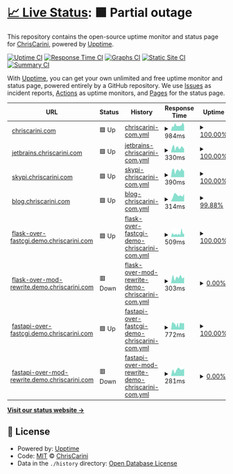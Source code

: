 # [📈 Live Status](https://ChrisCarini.github.io/upptime): <!--live status--> **🟧 Partial outage**

This repository contains the open-source uptime monitor and status page for [ChrisCarini](https://ChrisCarini.github.io/upptime), powered by [Upptime](https://github.com/upptime/upptime).

[![Uptime CI](https://github.com/koj-co/upptime/workflows/Uptime%20CI/badge.svg)](https://github.com/koj-co/upptime/actions?query=workflow%3A%22Uptime+CI%22)
[![Response Time CI](https://github.com/koj-co/upptime/workflows/Response%20Time%20CI/badge.svg)](https://github.com/koj-co/upptime/actions?query=workflow%3A%22Response+Time+CI%22)
[![Graphs CI](https://github.com/koj-co/upptime/workflows/Graphs%20CI/badge.svg)](https://github.com/koj-co/upptime/actions?query=workflow%3A%22Graphs+CI%22)
[![Static Site CI](https://github.com/koj-co/upptime/workflows/Static%20Site%20CI/badge.svg)](https://github.com/koj-co/upptime/actions?query=workflow%3A%22Static+Site+CI%22)
[![Summary CI](https://github.com/koj-co/upptime/workflows/Summary%20CI/badge.svg)](https://github.com/koj-co/upptime/actions?query=workflow%3A%22Summary+CI%22)

With [Upptime](https://upptime.js.org), you can get your own unlimited and free uptime monitor and status page, powered entirely by a GitHub repository. We use [Issues](https://github.com/ChrisCarini/upptime/issues) as incident reports, [Actions](https://github.com/ChrisCarini/upptime/actions) as uptime monitors, and [Pages](https://ChrisCarini.github.io/upptime) for the status page.

<!--start: status pages-->
<!-- This summary is generated by Upptime (https://github.com/upptime/upptime) -->
<!-- Do not edit this manually, your changes will be overwritten -->
<!-- prettier-ignore -->
| URL | Status | History | Response Time | Uptime |
| --- | ------ | ------- | ------------- | ------ |
| <img alt="" src="https://icons.duckduckgo.com/ip3/chriscarini.com.ico" height="13"> [chriscarini.com](https://chriscarini.com) | 🟩 Up | [chriscarini-com.yml](https://github.com/ChrisCarini/upptime/commits/HEAD/history/chriscarini-com.yml) | <details><summary><img alt="Response time graph" src="./graphs/chriscarini-com/response-time-week.png" height="20"> 984ms</summary><br><a href="https://ChrisCarini.github.io/upptime/history/chriscarini-com"><img alt="Response time 1484" src="https://img.shields.io/endpoint?url=https%3A%2F%2Fraw.githubusercontent.com%2FChrisCarini%2Fupptime%2FHEAD%2Fapi%2Fchriscarini-com%2Fresponse-time.json"></a><br><a href="https://ChrisCarini.github.io/upptime/history/chriscarini-com"><img alt="24-hour response time 936" src="https://img.shields.io/endpoint?url=https%3A%2F%2Fraw.githubusercontent.com%2FChrisCarini%2Fupptime%2FHEAD%2Fapi%2Fchriscarini-com%2Fresponse-time-day.json"></a><br><a href="https://ChrisCarini.github.io/upptime/history/chriscarini-com"><img alt="7-day response time 984" src="https://img.shields.io/endpoint?url=https%3A%2F%2Fraw.githubusercontent.com%2FChrisCarini%2Fupptime%2FHEAD%2Fapi%2Fchriscarini-com%2Fresponse-time-week.json"></a><br><a href="https://ChrisCarini.github.io/upptime/history/chriscarini-com"><img alt="30-day response time 1024" src="https://img.shields.io/endpoint?url=https%3A%2F%2Fraw.githubusercontent.com%2FChrisCarini%2Fupptime%2FHEAD%2Fapi%2Fchriscarini-com%2Fresponse-time-month.json"></a><br><a href="https://ChrisCarini.github.io/upptime/history/chriscarini-com"><img alt="1-year response time 1495" src="https://img.shields.io/endpoint?url=https%3A%2F%2Fraw.githubusercontent.com%2FChrisCarini%2Fupptime%2FHEAD%2Fapi%2Fchriscarini-com%2Fresponse-time-year.json"></a></details> | <details><summary><a href="https://ChrisCarini.github.io/upptime/history/chriscarini-com">100.00%</a></summary><a href="https://ChrisCarini.github.io/upptime/history/chriscarini-com"><img alt="All-time uptime 98.12%" src="https://img.shields.io/endpoint?url=https%3A%2F%2Fraw.githubusercontent.com%2FChrisCarini%2Fupptime%2FHEAD%2Fapi%2Fchriscarini-com%2Fuptime.json"></a><br><a href="https://ChrisCarini.github.io/upptime/history/chriscarini-com"><img alt="24-hour uptime 100.00%" src="https://img.shields.io/endpoint?url=https%3A%2F%2Fraw.githubusercontent.com%2FChrisCarini%2Fupptime%2FHEAD%2Fapi%2Fchriscarini-com%2Fuptime-day.json"></a><br><a href="https://ChrisCarini.github.io/upptime/history/chriscarini-com"><img alt="7-day uptime 100.00%" src="https://img.shields.io/endpoint?url=https%3A%2F%2Fraw.githubusercontent.com%2FChrisCarini%2Fupptime%2FHEAD%2Fapi%2Fchriscarini-com%2Fuptime-week.json"></a><br><a href="https://ChrisCarini.github.io/upptime/history/chriscarini-com"><img alt="30-day uptime 99.78%" src="https://img.shields.io/endpoint?url=https%3A%2F%2Fraw.githubusercontent.com%2FChrisCarini%2Fupptime%2FHEAD%2Fapi%2Fchriscarini-com%2Fuptime-month.json"></a><br><a href="https://ChrisCarini.github.io/upptime/history/chriscarini-com"><img alt="1-year uptime 99.85%" src="https://img.shields.io/endpoint?url=https%3A%2F%2Fraw.githubusercontent.com%2FChrisCarini%2Fupptime%2FHEAD%2Fapi%2Fchriscarini-com%2Fuptime-year.json"></a></details>
| <img alt="" src="https://icons.duckduckgo.com/ip3/jetbrains.chriscarini.com.ico" height="13"> [jetbrains.chriscarini.com](https://jetbrains.chriscarini.com) | 🟩 Up | [jetbrains-chriscarini-com.yml](https://github.com/ChrisCarini/upptime/commits/HEAD/history/jetbrains-chriscarini-com.yml) | <details><summary><img alt="Response time graph" src="./graphs/jetbrains-chriscarini-com/response-time-week.png" height="20"> 330ms</summary><br><a href="https://ChrisCarini.github.io/upptime/history/jetbrains-chriscarini-com"><img alt="Response time 293" src="https://img.shields.io/endpoint?url=https%3A%2F%2Fraw.githubusercontent.com%2FChrisCarini%2Fupptime%2FHEAD%2Fapi%2Fjetbrains-chriscarini-com%2Fresponse-time.json"></a><br><a href="https://ChrisCarini.github.io/upptime/history/jetbrains-chriscarini-com"><img alt="24-hour response time 294" src="https://img.shields.io/endpoint?url=https%3A%2F%2Fraw.githubusercontent.com%2FChrisCarini%2Fupptime%2FHEAD%2Fapi%2Fjetbrains-chriscarini-com%2Fresponse-time-day.json"></a><br><a href="https://ChrisCarini.github.io/upptime/history/jetbrains-chriscarini-com"><img alt="7-day response time 330" src="https://img.shields.io/endpoint?url=https%3A%2F%2Fraw.githubusercontent.com%2FChrisCarini%2Fupptime%2FHEAD%2Fapi%2Fjetbrains-chriscarini-com%2Fresponse-time-week.json"></a><br><a href="https://ChrisCarini.github.io/upptime/history/jetbrains-chriscarini-com"><img alt="30-day response time 294" src="https://img.shields.io/endpoint?url=https%3A%2F%2Fraw.githubusercontent.com%2FChrisCarini%2Fupptime%2FHEAD%2Fapi%2Fjetbrains-chriscarini-com%2Fresponse-time-month.json"></a><br><a href="https://ChrisCarini.github.io/upptime/history/jetbrains-chriscarini-com"><img alt="1-year response time 281" src="https://img.shields.io/endpoint?url=https%3A%2F%2Fraw.githubusercontent.com%2FChrisCarini%2Fupptime%2FHEAD%2Fapi%2Fjetbrains-chriscarini-com%2Fresponse-time-year.json"></a></details> | <details><summary><a href="https://ChrisCarini.github.io/upptime/history/jetbrains-chriscarini-com">100.00%</a></summary><a href="https://ChrisCarini.github.io/upptime/history/jetbrains-chriscarini-com"><img alt="All-time uptime 96.79%" src="https://img.shields.io/endpoint?url=https%3A%2F%2Fraw.githubusercontent.com%2FChrisCarini%2Fupptime%2FHEAD%2Fapi%2Fjetbrains-chriscarini-com%2Fuptime.json"></a><br><a href="https://ChrisCarini.github.io/upptime/history/jetbrains-chriscarini-com"><img alt="24-hour uptime 100.00%" src="https://img.shields.io/endpoint?url=https%3A%2F%2Fraw.githubusercontent.com%2FChrisCarini%2Fupptime%2FHEAD%2Fapi%2Fjetbrains-chriscarini-com%2Fuptime-day.json"></a><br><a href="https://ChrisCarini.github.io/upptime/history/jetbrains-chriscarini-com"><img alt="7-day uptime 100.00%" src="https://img.shields.io/endpoint?url=https%3A%2F%2Fraw.githubusercontent.com%2FChrisCarini%2Fupptime%2FHEAD%2Fapi%2Fjetbrains-chriscarini-com%2Fuptime-week.json"></a><br><a href="https://ChrisCarini.github.io/upptime/history/jetbrains-chriscarini-com"><img alt="30-day uptime 99.84%" src="https://img.shields.io/endpoint?url=https%3A%2F%2Fraw.githubusercontent.com%2FChrisCarini%2Fupptime%2FHEAD%2Fapi%2Fjetbrains-chriscarini-com%2Fuptime-month.json"></a><br><a href="https://ChrisCarini.github.io/upptime/history/jetbrains-chriscarini-com"><img alt="1-year uptime 99.91%" src="https://img.shields.io/endpoint?url=https%3A%2F%2Fraw.githubusercontent.com%2FChrisCarini%2Fupptime%2FHEAD%2Fapi%2Fjetbrains-chriscarini-com%2Fuptime-year.json"></a></details>
| <img alt="" src="https://icons.duckduckgo.com/ip3/skypi.chriscarini.com.ico" height="13"> [skypi.chriscarini.com](https://skypi.chriscarini.com) | 🟩 Up | [skypi-chriscarini-com.yml](https://github.com/ChrisCarini/upptime/commits/HEAD/history/skypi-chriscarini-com.yml) | <details><summary><img alt="Response time graph" src="./graphs/skypi-chriscarini-com/response-time-week.png" height="20"> 390ms</summary><br><a href="https://ChrisCarini.github.io/upptime/history/skypi-chriscarini-com"><img alt="Response time 379" src="https://img.shields.io/endpoint?url=https%3A%2F%2Fraw.githubusercontent.com%2FChrisCarini%2Fupptime%2FHEAD%2Fapi%2Fskypi-chriscarini-com%2Fresponse-time.json"></a><br><a href="https://ChrisCarini.github.io/upptime/history/skypi-chriscarini-com"><img alt="24-hour response time 412" src="https://img.shields.io/endpoint?url=https%3A%2F%2Fraw.githubusercontent.com%2FChrisCarini%2Fupptime%2FHEAD%2Fapi%2Fskypi-chriscarini-com%2Fresponse-time-day.json"></a><br><a href="https://ChrisCarini.github.io/upptime/history/skypi-chriscarini-com"><img alt="7-day response time 390" src="https://img.shields.io/endpoint?url=https%3A%2F%2Fraw.githubusercontent.com%2FChrisCarini%2Fupptime%2FHEAD%2Fapi%2Fskypi-chriscarini-com%2Fresponse-time-week.json"></a><br><a href="https://ChrisCarini.github.io/upptime/history/skypi-chriscarini-com"><img alt="30-day response time 363" src="https://img.shields.io/endpoint?url=https%3A%2F%2Fraw.githubusercontent.com%2FChrisCarini%2Fupptime%2FHEAD%2Fapi%2Fskypi-chriscarini-com%2Fresponse-time-month.json"></a><br><a href="https://ChrisCarini.github.io/upptime/history/skypi-chriscarini-com"><img alt="1-year response time 385" src="https://img.shields.io/endpoint?url=https%3A%2F%2Fraw.githubusercontent.com%2FChrisCarini%2Fupptime%2FHEAD%2Fapi%2Fskypi-chriscarini-com%2Fresponse-time-year.json"></a></details> | <details><summary><a href="https://ChrisCarini.github.io/upptime/history/skypi-chriscarini-com">100.00%</a></summary><a href="https://ChrisCarini.github.io/upptime/history/skypi-chriscarini-com"><img alt="All-time uptime 98.35%" src="https://img.shields.io/endpoint?url=https%3A%2F%2Fraw.githubusercontent.com%2FChrisCarini%2Fupptime%2FHEAD%2Fapi%2Fskypi-chriscarini-com%2Fuptime.json"></a><br><a href="https://ChrisCarini.github.io/upptime/history/skypi-chriscarini-com"><img alt="24-hour uptime 100.00%" src="https://img.shields.io/endpoint?url=https%3A%2F%2Fraw.githubusercontent.com%2FChrisCarini%2Fupptime%2FHEAD%2Fapi%2Fskypi-chriscarini-com%2Fuptime-day.json"></a><br><a href="https://ChrisCarini.github.io/upptime/history/skypi-chriscarini-com"><img alt="7-day uptime 100.00%" src="https://img.shields.io/endpoint?url=https%3A%2F%2Fraw.githubusercontent.com%2FChrisCarini%2Fupptime%2FHEAD%2Fapi%2Fskypi-chriscarini-com%2Fuptime-week.json"></a><br><a href="https://ChrisCarini.github.io/upptime/history/skypi-chriscarini-com"><img alt="30-day uptime 99.84%" src="https://img.shields.io/endpoint?url=https%3A%2F%2Fraw.githubusercontent.com%2FChrisCarini%2Fupptime%2FHEAD%2Fapi%2Fskypi-chriscarini-com%2Fuptime-month.json"></a><br><a href="https://ChrisCarini.github.io/upptime/history/skypi-chriscarini-com"><img alt="1-year uptime 99.75%" src="https://img.shields.io/endpoint?url=https%3A%2F%2Fraw.githubusercontent.com%2FChrisCarini%2Fupptime%2FHEAD%2Fapi%2Fskypi-chriscarini-com%2Fuptime-year.json"></a></details>
| <img alt="" src="https://icons.duckduckgo.com/ip3/blog.chriscarini.com.ico" height="13"> [blog.chriscarini.com](https://blog.chriscarini.com) | 🟩 Up | [blog-chriscarini-com.yml](https://github.com/ChrisCarini/upptime/commits/HEAD/history/blog-chriscarini-com.yml) | <details><summary><img alt="Response time graph" src="./graphs/blog-chriscarini-com/response-time-week.png" height="20"> 314ms</summary><br><a href="https://ChrisCarini.github.io/upptime/history/blog-chriscarini-com"><img alt="Response time 385" src="https://img.shields.io/endpoint?url=https%3A%2F%2Fraw.githubusercontent.com%2FChrisCarini%2Fupptime%2FHEAD%2Fapi%2Fblog-chriscarini-com%2Fresponse-time.json"></a><br><a href="https://ChrisCarini.github.io/upptime/history/blog-chriscarini-com"><img alt="24-hour response time 403" src="https://img.shields.io/endpoint?url=https%3A%2F%2Fraw.githubusercontent.com%2FChrisCarini%2Fupptime%2FHEAD%2Fapi%2Fblog-chriscarini-com%2Fresponse-time-day.json"></a><br><a href="https://ChrisCarini.github.io/upptime/history/blog-chriscarini-com"><img alt="7-day response time 314" src="https://img.shields.io/endpoint?url=https%3A%2F%2Fraw.githubusercontent.com%2FChrisCarini%2Fupptime%2FHEAD%2Fapi%2Fblog-chriscarini-com%2Fresponse-time-week.json"></a><br><a href="https://ChrisCarini.github.io/upptime/history/blog-chriscarini-com"><img alt="30-day response time 325" src="https://img.shields.io/endpoint?url=https%3A%2F%2Fraw.githubusercontent.com%2FChrisCarini%2Fupptime%2FHEAD%2Fapi%2Fblog-chriscarini-com%2Fresponse-time-month.json"></a><br><a href="https://ChrisCarini.github.io/upptime/history/blog-chriscarini-com"><img alt="1-year response time 377" src="https://img.shields.io/endpoint?url=https%3A%2F%2Fraw.githubusercontent.com%2FChrisCarini%2Fupptime%2FHEAD%2Fapi%2Fblog-chriscarini-com%2Fresponse-time-year.json"></a></details> | <details><summary><a href="https://ChrisCarini.github.io/upptime/history/blog-chriscarini-com">99.88%</a></summary><a href="https://ChrisCarini.github.io/upptime/history/blog-chriscarini-com"><img alt="All-time uptime 99.82%" src="https://img.shields.io/endpoint?url=https%3A%2F%2Fraw.githubusercontent.com%2FChrisCarini%2Fupptime%2FHEAD%2Fapi%2Fblog-chriscarini-com%2Fuptime.json"></a><br><a href="https://ChrisCarini.github.io/upptime/history/blog-chriscarini-com"><img alt="24-hour uptime 99.14%" src="https://img.shields.io/endpoint?url=https%3A%2F%2Fraw.githubusercontent.com%2FChrisCarini%2Fupptime%2FHEAD%2Fapi%2Fblog-chriscarini-com%2Fuptime-day.json"></a><br><a href="https://ChrisCarini.github.io/upptime/history/blog-chriscarini-com"><img alt="7-day uptime 99.88%" src="https://img.shields.io/endpoint?url=https%3A%2F%2Fraw.githubusercontent.com%2FChrisCarini%2Fupptime%2FHEAD%2Fapi%2Fblog-chriscarini-com%2Fuptime-week.json"></a><br><a href="https://ChrisCarini.github.io/upptime/history/blog-chriscarini-com"><img alt="30-day uptime 99.19%" src="https://img.shields.io/endpoint?url=https%3A%2F%2Fraw.githubusercontent.com%2FChrisCarini%2Fupptime%2FHEAD%2Fapi%2Fblog-chriscarini-com%2Fuptime-month.json"></a><br><a href="https://ChrisCarini.github.io/upptime/history/blog-chriscarini-com"><img alt="1-year uptime 99.14%" src="https://img.shields.io/endpoint?url=https%3A%2F%2Fraw.githubusercontent.com%2FChrisCarini%2Fupptime%2FHEAD%2Fapi%2Fblog-chriscarini-com%2Fuptime-year.json"></a></details>
| <img alt="" src="https://icons.duckduckgo.com/ip3/flask-over-fastcgi.demo.chriscarini.com.ico" height="13"> [flask-over-fastcgi.demo.chriscarini.com](https://flask-over-fastcgi.demo.chriscarini.com) | 🟩 Up | [flask-over-fastcgi-demo-chriscarini-com.yml](https://github.com/ChrisCarini/upptime/commits/HEAD/history/flask-over-fastcgi-demo-chriscarini-com.yml) | <details><summary><img alt="Response time graph" src="./graphs/flask-over-fastcgi-demo-chriscarini-com/response-time-week.png" height="20"> 509ms</summary><br><a href="https://ChrisCarini.github.io/upptime/history/flask-over-fastcgi-demo-chriscarini-com"><img alt="Response time 465" src="https://img.shields.io/endpoint?url=https%3A%2F%2Fraw.githubusercontent.com%2FChrisCarini%2Fupptime%2FHEAD%2Fapi%2Fflask-over-fastcgi-demo-chriscarini-com%2Fresponse-time.json"></a><br><a href="https://ChrisCarini.github.io/upptime/history/flask-over-fastcgi-demo-chriscarini-com"><img alt="24-hour response time 486" src="https://img.shields.io/endpoint?url=https%3A%2F%2Fraw.githubusercontent.com%2FChrisCarini%2Fupptime%2FHEAD%2Fapi%2Fflask-over-fastcgi-demo-chriscarini-com%2Fresponse-time-day.json"></a><br><a href="https://ChrisCarini.github.io/upptime/history/flask-over-fastcgi-demo-chriscarini-com"><img alt="7-day response time 509" src="https://img.shields.io/endpoint?url=https%3A%2F%2Fraw.githubusercontent.com%2FChrisCarini%2Fupptime%2FHEAD%2Fapi%2Fflask-over-fastcgi-demo-chriscarini-com%2Fresponse-time-week.json"></a><br><a href="https://ChrisCarini.github.io/upptime/history/flask-over-fastcgi-demo-chriscarini-com"><img alt="30-day response time 436" src="https://img.shields.io/endpoint?url=https%3A%2F%2Fraw.githubusercontent.com%2FChrisCarini%2Fupptime%2FHEAD%2Fapi%2Fflask-over-fastcgi-demo-chriscarini-com%2Fresponse-time-month.json"></a><br><a href="https://ChrisCarini.github.io/upptime/history/flask-over-fastcgi-demo-chriscarini-com"><img alt="1-year response time 465" src="https://img.shields.io/endpoint?url=https%3A%2F%2Fraw.githubusercontent.com%2FChrisCarini%2Fupptime%2FHEAD%2Fapi%2Fflask-over-fastcgi-demo-chriscarini-com%2Fresponse-time-year.json"></a></details> | <details><summary><a href="https://ChrisCarini.github.io/upptime/history/flask-over-fastcgi-demo-chriscarini-com">100.00%</a></summary><a href="https://ChrisCarini.github.io/upptime/history/flask-over-fastcgi-demo-chriscarini-com"><img alt="All-time uptime 99.95%" src="https://img.shields.io/endpoint?url=https%3A%2F%2Fraw.githubusercontent.com%2FChrisCarini%2Fupptime%2FHEAD%2Fapi%2Fflask-over-fastcgi-demo-chriscarini-com%2Fuptime.json"></a><br><a href="https://ChrisCarini.github.io/upptime/history/flask-over-fastcgi-demo-chriscarini-com"><img alt="24-hour uptime 100.00%" src="https://img.shields.io/endpoint?url=https%3A%2F%2Fraw.githubusercontent.com%2FChrisCarini%2Fupptime%2FHEAD%2Fapi%2Fflask-over-fastcgi-demo-chriscarini-com%2Fuptime-day.json"></a><br><a href="https://ChrisCarini.github.io/upptime/history/flask-over-fastcgi-demo-chriscarini-com"><img alt="7-day uptime 100.00%" src="https://img.shields.io/endpoint?url=https%3A%2F%2Fraw.githubusercontent.com%2FChrisCarini%2Fupptime%2FHEAD%2Fapi%2Fflask-over-fastcgi-demo-chriscarini-com%2Fuptime-week.json"></a><br><a href="https://ChrisCarini.github.io/upptime/history/flask-over-fastcgi-demo-chriscarini-com"><img alt="30-day uptime 100.00%" src="https://img.shields.io/endpoint?url=https%3A%2F%2Fraw.githubusercontent.com%2FChrisCarini%2Fupptime%2FHEAD%2Fapi%2Fflask-over-fastcgi-demo-chriscarini-com%2Fuptime-month.json"></a><br><a href="https://ChrisCarini.github.io/upptime/history/flask-over-fastcgi-demo-chriscarini-com"><img alt="1-year uptime 99.95%" src="https://img.shields.io/endpoint?url=https%3A%2F%2Fraw.githubusercontent.com%2FChrisCarini%2Fupptime%2FHEAD%2Fapi%2Fflask-over-fastcgi-demo-chriscarini-com%2Fuptime-year.json"></a></details>
| <img alt="" src="https://icons.duckduckgo.com/ip3/flask-over-mod-rewrite.demo.chriscarini.com.ico" height="13"> [flask-over-mod-rewrite.demo.chriscarini.com](https://flask-over-mod-rewrite.demo.chriscarini.com) | 🟥 Down | [flask-over-mod-rewrite-demo-chriscarini-com.yml](https://github.com/ChrisCarini/upptime/commits/HEAD/history/flask-over-mod-rewrite-demo-chriscarini-com.yml) | <details><summary><img alt="Response time graph" src="./graphs/flask-over-mod-rewrite-demo-chriscarini-com/response-time-week.png" height="20"> 303ms</summary><br><a href="https://ChrisCarini.github.io/upptime/history/flask-over-mod-rewrite-demo-chriscarini-com"><img alt="Response time 293" src="https://img.shields.io/endpoint?url=https%3A%2F%2Fraw.githubusercontent.com%2FChrisCarini%2Fupptime%2FHEAD%2Fapi%2Fflask-over-mod-rewrite-demo-chriscarini-com%2Fresponse-time.json"></a><br><a href="https://ChrisCarini.github.io/upptime/history/flask-over-mod-rewrite-demo-chriscarini-com"><img alt="24-hour response time 318" src="https://img.shields.io/endpoint?url=https%3A%2F%2Fraw.githubusercontent.com%2FChrisCarini%2Fupptime%2FHEAD%2Fapi%2Fflask-over-mod-rewrite-demo-chriscarini-com%2Fresponse-time-day.json"></a><br><a href="https://ChrisCarini.github.io/upptime/history/flask-over-mod-rewrite-demo-chriscarini-com"><img alt="7-day response time 303" src="https://img.shields.io/endpoint?url=https%3A%2F%2Fraw.githubusercontent.com%2FChrisCarini%2Fupptime%2FHEAD%2Fapi%2Fflask-over-mod-rewrite-demo-chriscarini-com%2Fresponse-time-week.json"></a><br><a href="https://ChrisCarini.github.io/upptime/history/flask-over-mod-rewrite-demo-chriscarini-com"><img alt="30-day response time 271" src="https://img.shields.io/endpoint?url=https%3A%2F%2Fraw.githubusercontent.com%2FChrisCarini%2Fupptime%2FHEAD%2Fapi%2Fflask-over-mod-rewrite-demo-chriscarini-com%2Fresponse-time-month.json"></a><br><a href="https://ChrisCarini.github.io/upptime/history/flask-over-mod-rewrite-demo-chriscarini-com"><img alt="1-year response time 293" src="https://img.shields.io/endpoint?url=https%3A%2F%2Fraw.githubusercontent.com%2FChrisCarini%2Fupptime%2FHEAD%2Fapi%2Fflask-over-mod-rewrite-demo-chriscarini-com%2Fresponse-time-year.json"></a></details> | <details><summary><a href="https://ChrisCarini.github.io/upptime/history/flask-over-mod-rewrite-demo-chriscarini-com">0.00%</a></summary><a href="https://ChrisCarini.github.io/upptime/history/flask-over-mod-rewrite-demo-chriscarini-com"><img alt="All-time uptime 1.87%" src="https://img.shields.io/endpoint?url=https%3A%2F%2Fraw.githubusercontent.com%2FChrisCarini%2Fupptime%2FHEAD%2Fapi%2Fflask-over-mod-rewrite-demo-chriscarini-com%2Fuptime.json"></a><br><a href="https://ChrisCarini.github.io/upptime/history/flask-over-mod-rewrite-demo-chriscarini-com"><img alt="24-hour uptime 0.00%" src="https://img.shields.io/endpoint?url=https%3A%2F%2Fraw.githubusercontent.com%2FChrisCarini%2Fupptime%2FHEAD%2Fapi%2Fflask-over-mod-rewrite-demo-chriscarini-com%2Fuptime-day.json"></a><br><a href="https://ChrisCarini.github.io/upptime/history/flask-over-mod-rewrite-demo-chriscarini-com"><img alt="7-day uptime 0.00%" src="https://img.shields.io/endpoint?url=https%3A%2F%2Fraw.githubusercontent.com%2FChrisCarini%2Fupptime%2FHEAD%2Fapi%2Fflask-over-mod-rewrite-demo-chriscarini-com%2Fuptime-week.json"></a><br><a href="https://ChrisCarini.github.io/upptime/history/flask-over-mod-rewrite-demo-chriscarini-com"><img alt="30-day uptime 1.38%" src="https://img.shields.io/endpoint?url=https%3A%2F%2Fraw.githubusercontent.com%2FChrisCarini%2Fupptime%2FHEAD%2Fapi%2Fflask-over-mod-rewrite-demo-chriscarini-com%2Fuptime-month.json"></a><br><a href="https://ChrisCarini.github.io/upptime/history/flask-over-mod-rewrite-demo-chriscarini-com"><img alt="1-year uptime 1.87%" src="https://img.shields.io/endpoint?url=https%3A%2F%2Fraw.githubusercontent.com%2FChrisCarini%2Fupptime%2FHEAD%2Fapi%2Fflask-over-mod-rewrite-demo-chriscarini-com%2Fuptime-year.json"></a></details>
| <img alt="" src="https://icons.duckduckgo.com/ip3/fastapi-over-fastcgi.demo.chriscarini.com.ico" height="13"> [fastapi-over-fastcgi.demo.chriscarini.com](https://fastapi-over-fastcgi.demo.chriscarini.com) | 🟩 Up | [fastapi-over-fastcgi-demo-chriscarini-com.yml](https://github.com/ChrisCarini/upptime/commits/HEAD/history/fastapi-over-fastcgi-demo-chriscarini-com.yml) | <details><summary><img alt="Response time graph" src="./graphs/fastapi-over-fastcgi-demo-chriscarini-com/response-time-week.png" height="20"> 772ms</summary><br><a href="https://ChrisCarini.github.io/upptime/history/fastapi-over-fastcgi-demo-chriscarini-com"><img alt="Response time 841" src="https://img.shields.io/endpoint?url=https%3A%2F%2Fraw.githubusercontent.com%2FChrisCarini%2Fupptime%2FHEAD%2Fapi%2Ffastapi-over-fastcgi-demo-chriscarini-com%2Fresponse-time.json"></a><br><a href="https://ChrisCarini.github.io/upptime/history/fastapi-over-fastcgi-demo-chriscarini-com"><img alt="24-hour response time 853" src="https://img.shields.io/endpoint?url=https%3A%2F%2Fraw.githubusercontent.com%2FChrisCarini%2Fupptime%2FHEAD%2Fapi%2Ffastapi-over-fastcgi-demo-chriscarini-com%2Fresponse-time-day.json"></a><br><a href="https://ChrisCarini.github.io/upptime/history/fastapi-over-fastcgi-demo-chriscarini-com"><img alt="7-day response time 772" src="https://img.shields.io/endpoint?url=https%3A%2F%2Fraw.githubusercontent.com%2FChrisCarini%2Fupptime%2FHEAD%2Fapi%2Ffastapi-over-fastcgi-demo-chriscarini-com%2Fresponse-time-week.json"></a><br><a href="https://ChrisCarini.github.io/upptime/history/fastapi-over-fastcgi-demo-chriscarini-com"><img alt="30-day response time 795" src="https://img.shields.io/endpoint?url=https%3A%2F%2Fraw.githubusercontent.com%2FChrisCarini%2Fupptime%2FHEAD%2Fapi%2Ffastapi-over-fastcgi-demo-chriscarini-com%2Fresponse-time-month.json"></a><br><a href="https://ChrisCarini.github.io/upptime/history/fastapi-over-fastcgi-demo-chriscarini-com"><img alt="1-year response time 841" src="https://img.shields.io/endpoint?url=https%3A%2F%2Fraw.githubusercontent.com%2FChrisCarini%2Fupptime%2FHEAD%2Fapi%2Ffastapi-over-fastcgi-demo-chriscarini-com%2Fresponse-time-year.json"></a></details> | <details><summary><a href="https://ChrisCarini.github.io/upptime/history/fastapi-over-fastcgi-demo-chriscarini-com">100.00%</a></summary><a href="https://ChrisCarini.github.io/upptime/history/fastapi-over-fastcgi-demo-chriscarini-com"><img alt="All-time uptime 99.90%" src="https://img.shields.io/endpoint?url=https%3A%2F%2Fraw.githubusercontent.com%2FChrisCarini%2Fupptime%2FHEAD%2Fapi%2Ffastapi-over-fastcgi-demo-chriscarini-com%2Fuptime.json"></a><br><a href="https://ChrisCarini.github.io/upptime/history/fastapi-over-fastcgi-demo-chriscarini-com"><img alt="24-hour uptime 100.00%" src="https://img.shields.io/endpoint?url=https%3A%2F%2Fraw.githubusercontent.com%2FChrisCarini%2Fupptime%2FHEAD%2Fapi%2Ffastapi-over-fastcgi-demo-chriscarini-com%2Fuptime-day.json"></a><br><a href="https://ChrisCarini.github.io/upptime/history/fastapi-over-fastcgi-demo-chriscarini-com"><img alt="7-day uptime 100.00%" src="https://img.shields.io/endpoint?url=https%3A%2F%2Fraw.githubusercontent.com%2FChrisCarini%2Fupptime%2FHEAD%2Fapi%2Ffastapi-over-fastcgi-demo-chriscarini-com%2Fuptime-week.json"></a><br><a href="https://ChrisCarini.github.io/upptime/history/fastapi-over-fastcgi-demo-chriscarini-com"><img alt="30-day uptime 99.84%" src="https://img.shields.io/endpoint?url=https%3A%2F%2Fraw.githubusercontent.com%2FChrisCarini%2Fupptime%2FHEAD%2Fapi%2Ffastapi-over-fastcgi-demo-chriscarini-com%2Fuptime-month.json"></a><br><a href="https://ChrisCarini.github.io/upptime/history/fastapi-over-fastcgi-demo-chriscarini-com"><img alt="1-year uptime 99.90%" src="https://img.shields.io/endpoint?url=https%3A%2F%2Fraw.githubusercontent.com%2FChrisCarini%2Fupptime%2FHEAD%2Fapi%2Ffastapi-over-fastcgi-demo-chriscarini-com%2Fuptime-year.json"></a></details>
| <img alt="" src="https://icons.duckduckgo.com/ip3/fastapi-over-mod-rewrite.demo.chriscarini.com.ico" height="13"> [fastapi-over-mod-rewrite.demo.chriscarini.com](https://fastapi-over-mod-rewrite.demo.chriscarini.com) | 🟥 Down | [fastapi-over-mod-rewrite-demo-chriscarini-com.yml](https://github.com/ChrisCarini/upptime/commits/HEAD/history/fastapi-over-mod-rewrite-demo-chriscarini-com.yml) | <details><summary><img alt="Response time graph" src="./graphs/fastapi-over-mod-rewrite-demo-chriscarini-com/response-time-week.png" height="20"> 281ms</summary><br><a href="https://ChrisCarini.github.io/upptime/history/fastapi-over-mod-rewrite-demo-chriscarini-com"><img alt="Response time 257" src="https://img.shields.io/endpoint?url=https%3A%2F%2Fraw.githubusercontent.com%2FChrisCarini%2Fupptime%2FHEAD%2Fapi%2Ffastapi-over-mod-rewrite-demo-chriscarini-com%2Fresponse-time.json"></a><br><a href="https://ChrisCarini.github.io/upptime/history/fastapi-over-mod-rewrite-demo-chriscarini-com"><img alt="24-hour response time 328" src="https://img.shields.io/endpoint?url=https%3A%2F%2Fraw.githubusercontent.com%2FChrisCarini%2Fupptime%2FHEAD%2Fapi%2Ffastapi-over-mod-rewrite-demo-chriscarini-com%2Fresponse-time-day.json"></a><br><a href="https://ChrisCarini.github.io/upptime/history/fastapi-over-mod-rewrite-demo-chriscarini-com"><img alt="7-day response time 281" src="https://img.shields.io/endpoint?url=https%3A%2F%2Fraw.githubusercontent.com%2FChrisCarini%2Fupptime%2FHEAD%2Fapi%2Ffastapi-over-mod-rewrite-demo-chriscarini-com%2Fresponse-time-week.json"></a><br><a href="https://ChrisCarini.github.io/upptime/history/fastapi-over-mod-rewrite-demo-chriscarini-com"><img alt="30-day response time 245" src="https://img.shields.io/endpoint?url=https%3A%2F%2Fraw.githubusercontent.com%2FChrisCarini%2Fupptime%2FHEAD%2Fapi%2Ffastapi-over-mod-rewrite-demo-chriscarini-com%2Fresponse-time-month.json"></a><br><a href="https://ChrisCarini.github.io/upptime/history/fastapi-over-mod-rewrite-demo-chriscarini-com"><img alt="1-year response time 257" src="https://img.shields.io/endpoint?url=https%3A%2F%2Fraw.githubusercontent.com%2FChrisCarini%2Fupptime%2FHEAD%2Fapi%2Ffastapi-over-mod-rewrite-demo-chriscarini-com%2Fresponse-time-year.json"></a></details> | <details><summary><a href="https://ChrisCarini.github.io/upptime/history/fastapi-over-mod-rewrite-demo-chriscarini-com">0.00%</a></summary><a href="https://ChrisCarini.github.io/upptime/history/fastapi-over-mod-rewrite-demo-chriscarini-com"><img alt="All-time uptime 1.86%" src="https://img.shields.io/endpoint?url=https%3A%2F%2Fraw.githubusercontent.com%2FChrisCarini%2Fupptime%2FHEAD%2Fapi%2Ffastapi-over-mod-rewrite-demo-chriscarini-com%2Fuptime.json"></a><br><a href="https://ChrisCarini.github.io/upptime/history/fastapi-over-mod-rewrite-demo-chriscarini-com"><img alt="24-hour uptime 0.00%" src="https://img.shields.io/endpoint?url=https%3A%2F%2Fraw.githubusercontent.com%2FChrisCarini%2Fupptime%2FHEAD%2Fapi%2Ffastapi-over-mod-rewrite-demo-chriscarini-com%2Fuptime-day.json"></a><br><a href="https://ChrisCarini.github.io/upptime/history/fastapi-over-mod-rewrite-demo-chriscarini-com"><img alt="7-day uptime 0.00%" src="https://img.shields.io/endpoint?url=https%3A%2F%2Fraw.githubusercontent.com%2FChrisCarini%2Fupptime%2FHEAD%2Fapi%2Ffastapi-over-mod-rewrite-demo-chriscarini-com%2Fuptime-week.json"></a><br><a href="https://ChrisCarini.github.io/upptime/history/fastapi-over-mod-rewrite-demo-chriscarini-com"><img alt="30-day uptime 1.38%" src="https://img.shields.io/endpoint?url=https%3A%2F%2Fraw.githubusercontent.com%2FChrisCarini%2Fupptime%2FHEAD%2Fapi%2Ffastapi-over-mod-rewrite-demo-chriscarini-com%2Fuptime-month.json"></a><br><a href="https://ChrisCarini.github.io/upptime/history/fastapi-over-mod-rewrite-demo-chriscarini-com"><img alt="1-year uptime 1.86%" src="https://img.shields.io/endpoint?url=https%3A%2F%2Fraw.githubusercontent.com%2FChrisCarini%2Fupptime%2FHEAD%2Fapi%2Ffastapi-over-mod-rewrite-demo-chriscarini-com%2Fuptime-year.json"></a></details>

<!--end: status pages-->

[**Visit our status website →**](https://ChrisCarini.github.io/upptime)

## 📄 License

- Powered by: [Upptime](https://github.com/upptime/upptime)
- Code: [MIT](./LICENSE) © [ChrisCarini](https://ChrisCarini.github.io/upptime)
- Data in the `./history` directory: [Open Database License](https://opendatacommons.org/licenses/odbl/1-0/)
